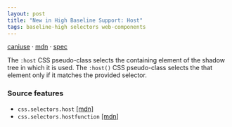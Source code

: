 ```yaml
---
layout: post
title: "New in High Baseline Support: Host"
tags: baseline-high selectors web-components
---
```


[caniuse](https://caniuse.com/?search=host) · [mdn](https://developer.mozilla.org/en-US/search?q=Host) · [spec](https://drafts.csswg.org/css-scoping-1/#host-selector)

The `:host` CSS pseudo-class selects the containing element of the shadow tree in which it is used. The `:host()` CSS pseudo-class selects the that element only if it matches the provided selector.

### Source features

- ``css.selectors.host`` [[mdn]](https://developer.mozilla.org/en-US/search?q=css.selectors.host)
- ``css.selectors.hostfunction`` [[mdn]](https://developer.mozilla.org/en-US/search?q=css.selectors.hostfunction)
